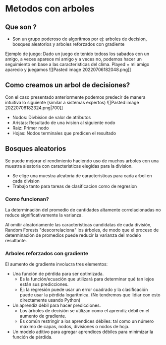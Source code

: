 # Metodos con arboles
## Que son ?
- Son un grupo poderoso de algoritmos por ej: arboles de decision, bosques aleatorios y arboles reforzados con gradiente

Ejemplo de juego:
Dado un juego de tenido todoss los sabados con un amigo, a veces aparece mi amigo y a veces no, podemos hacer un seguimiento en base a las caracteristicas del clima.
Played = mi amigo aparecio y juegamos
![[Pasted image 20220706182048.png]]

## Como creamos un arbol de decisiones?
Con el caso presentado anteriormente podemos predecir de manera intuitiva lo siguiente (similar a sistemas expertos)
![[Pasted image 20220706182324.png|700]]
- Nodos: Divbision de valor de atributos
- Aristas: Resultado de una ivision al siguiente nodo
- Raiz: Primer nodo
- Hojas: Nodos terminales que predicen el resultado

## Bosques aleatorios
Se puede mejorar el rendimiento haciendo uso de muchos arboles con una muestra aleatoria con caracteristicas elegidas para la division.

- Se elige una muestra aleatoria de caracteristicas para cada arbol en cada division
- Trabajo tanto para tareas de clasificacion como de regresion

### Como funcionan?
La determinación del promedio de cantidades altamente correlacionadas no reduce significativamente la varianza.

Al omitir aleatoriamente las características candidatas de cada división, Random Forests "descorrelaciona" los árboles, de modo que el proceso de determinación de promedios puede reducir la varianza del modelo resultante.

### Arboles reforzados con gradiente
El aumento de gradiente involucra tres elementos:
- Una función de pérdida para ser optimizada.
	- Es la función/ecuación que utilizará para determinar qué tan lejos están sus predicciones.
	* Ej: la regresión puede usar un error cuadrado y la clasificación puede usar la pérdida logarítmica. (No tendremos que lidiar con esto directamente usando Python)
- Un aprendiz débil para hacer predicciones.
	- Los árboles de decisión se utilizan como el aprendiz débil en el aumento de gradiente.
	- Es común restringir a los aprendices débiles: tal como un número máximo de capas, nodos, divisiones o nodos de hoja.
- Un modelo aditivo para agregar aprendices débiles para minimizar la función de pérdida.



